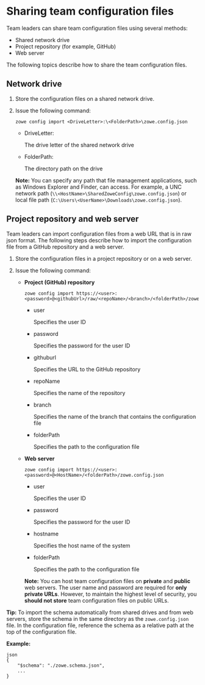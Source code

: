 # Sharing team configuration files

Team leaders can share team configuration files using several methods:
- Shared network drive
- Project repository (for example, GitHub)
- Web server

The following topics describe how to share the team configuration files.

## Network drive

1. Store the configuration files on a shared network drive.

2. Issue the following command:

    ```
    zowe config import <DriveLetter>:\<FolderPath>\zowe.config.json
    ```
    - DriveLetter:

        The drive letter of the shared network drive

    - FolderPath:

        The directory path on the drive

    **Note:** You can specify any path that file management applications, such as Windows Explorer and Finder, can access. For example, a UNC network path (`\\<HostName>\SharedZoweConfig\zowe.config.json`) or local file path (`C:\Users\<UserName>\Downloads\zowe.config.json`).


## Project repository and web server

Team leaders can import configuration files from a web URL that is in raw json format. The following steps describe how to import the configuration file from a GitHub repository and a web server.

1. Store the configuration files in a project repository or on a web server.

2. Issue the following command:

    - **Project (GitHub) repository**

        ```
        zowe config import https://<user>:<password>@<githubUrl>/raw/<repoName>/<branch>/<folderPath>/zowe.config.json
        ```

        - user

            Specifies the user ID

        - password

            Specifies the password for the user ID

        - githuburl

            Specifies the URL to the GitHub repository

        - repoName

            Specifies the name of the repository

        - branch

            Specifies the name of the branch that contains the configuration file

        - folderPath

            Specifies the path to the configuration file

    - **Web server**

        ```
        zowe config import https://<user>:<password>@<HostName>/<folderPath>/zowe.config.json
        ```

        - user
        
            Specifies the user ID
        - password

            Specifies the password for the user ID
        - hostname

            Specifies the host name of the system
        - folderPath

            Specifies the path to the configuration file

        **Note:** You can host team configuration files on **private** and **public** web servers. The user name and password are required for **only private URLs**. However, to maintain the highest level of security, you **should not store** team configuration files on public URLs.

**Tip:** To import the schema automatically from shared drives and from web servers, store the schema in the same directory as the `zowe.config.json` file. In the configuration file, reference the schema as a relative path at the top of the configuration file.

**Example:**

```
json
{
    "$schema": "./zowe.schema.json",
    ...
}